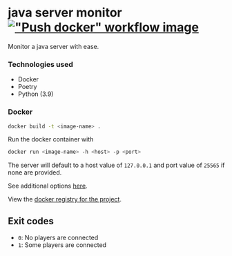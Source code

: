 # java server monitor [!["Push docker" workflow image](https://github.com/Smarter-Servers/server-monitor/actions/workflows/push-docker-image.yml/badge.svg)](https://github.com/Smarter-Servers/server-monitor/actions/workflows/push-docker-image.yml)
Monitor a java server with ease.

### Technologies used
  - Docker
  - Poetry
  - Python (3.9)

### Docker
```bash
docker build -t <image-name> .
```

Run the docker container with
```bash
docker run <image-name> -h <host> -p <port>
```
The server will default to a host value of `127.0.0.1` and port value of `25565` if none are provided.

See additional options [here](https://docs.docker.com/engine/reference/run/#docker-run-reference).

View the [docker registry for the project](https://hub.docker.com/r/smarterservers/minecraft-java-server-monitor).

## Exit codes
  - `0`: No players are connected
  - `1`: Some players are connected